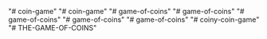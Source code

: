 "# coin-game" 
"# coin-game" 
"# game-of-coins" 
"# game-of-coins" 
"# game-of-coins" 
"# game-of-coins" 
"# game-of-coins" 
"# coiny-coin-game" 
"# THE-GAME-OF-COINS" 
